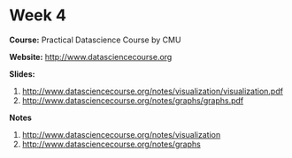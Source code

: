 # Week 4 
**Course:** Practical Datascience Course by CMU

**Website:** http://www.datasciencecourse.org

**Slides:** 
1. http://www.datasciencecourse.org/notes/visualization/visualization.pdf
2. http://www.datasciencecourse.org/notes/graphs/graphs.pdf

**Notes**
1. http://www.datasciencecourse.org/notes/visualization
2. http://www.datasciencecourse.org/notes/graphs
 
